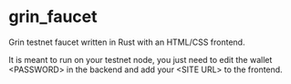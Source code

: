 # grin_faucet

Grin testnet faucet written in Rust with an HTML/CSS frontend.

It is meant to run on your testnet node, you just need to edit the wallet \<PASSWORD\> in the backend and add your \<SITE URL\> to the frontend.
